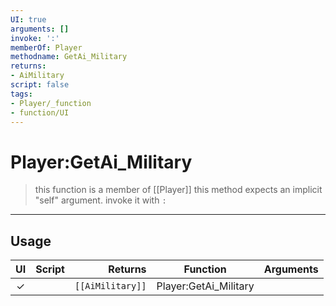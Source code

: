 ```yaml
---
UI: true
arguments: []
invoke: ':'
memberOf: Player
methodname: GetAi_Military
returns:
- AiMilitary
script: false
tags:
- Player/_function
- function/UI
---
```

# Player:GetAi_Military
> this function is a member of [[Player]]
> this method expects an implicit "self" argument. invoke it with `:`
-----
## Usage
|  UI | Script | Returns | Function | Arguments |
|:---:|:------:|-------:|:--------:|:---------|
|✓| |<code>[[AiMilitary]]<code/>|Player:GetAi_Military||
